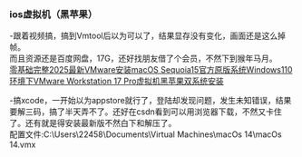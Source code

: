 ### ios虚拟机（黑苹果）
-跟着视频搞，搞到Vmtool后以为可以了，结果显存没有变化，画面还是这么掉帧。  
而且资源还是百度网盘，17G，还好找朋友借了个会员，不然下到猴年马月。  
[零基础完整2025最新VMware安装macOS Sequoia15官方原版系统Windows110环境下VMware Workstation 17 Pro虚拟机黑苹果双系统安装](https://www.youtube.com/watch?v=TT53ihBNPMY)  

-搞xcode，一开始以为appstore就行了，登陆却发现问题，发生未知错误，结果要解三码，搞了半天弄不了。还好在csdn看到可以用浏览器下载，不然又卡住了。还有就是得安装最新版不然白下和解压了。  
配置文件:C:\Users\22458\Documents\Virtual Machines\macOs 14\macOs 14.vmx
